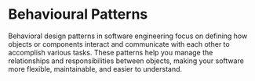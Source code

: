 # Behavioural Patterns

Behavioral design patterns in software engineering focus on defining how objects or components interact and communicate with each other to accomplish various tasks. These patterns help you manage the relationships and responsibilities between objects, making your software more flexible, maintainable, and easier to understand.
